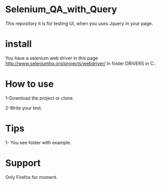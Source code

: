 # Selenium_QA_with_Query
This repository it is for testing UI, when you uses Jquery in your page.

# install
You have a selenium web driver in this page http://www.seleniumhq.org/projects/webdriver/
In folder DRIVERS in C:.

# How to use

1-Download the project or clone.

2-Write your test.

# Tips
1- You see folder with example.

# Support
Only Firefox for moment.

